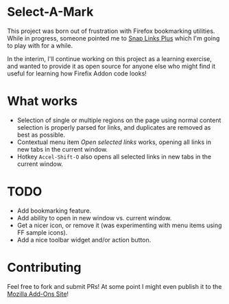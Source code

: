 # Select-A-Mark
This project was born out of frustration with Firefox bookmarking utilities.  While in progress, someone pointed me to [Snap Links Plus](https://addons.mozilla.org/en-US/firefox/addon/snaplinksplus/) which I'm going to play with for a while.

In the interim, I'll continue working on this project as a learning exercise, and wanted to provide it as open source for anyone else who might find it useful for learning how Firefix Addon code looks!

# What works
* Selection of single or multiple regions on the page using normal content selection is properly parsed for links, and duplicates are removed as best as possible.
* Contextual menu item _Open selected links_ works, opening all links in new tabs in the current window.
* Hotkey `Accel-Shift-O` also opens all selected links in new tabs in the current window.

# TODO
* Add bookmarking feature.
* Add ability to open in new window vs. current window.
* Get a nicer icon, or remove it (was experimenting with menu items using FF sample icons).
* Add a nice toolbar widget and/or action button.

# Contributing
Feel free to fork and submit PRs!  At some point I might even publish it to the [Mozilla Add-Ons Site](https://addons.mozilla.org/en-US/firefox/)!